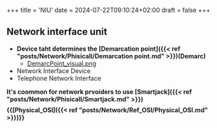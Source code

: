 +++
title = 'NIU'
date = 2024-07-22T09:10:24+02:00
draft = false
+++

## Network interface unit 
- **Device taht determines the [Demarcation point]({{< ref "posts/Network/Phisicall/Demarcation point.md" >}})(Demarc)**
	- [DemarcPoint_visual.png](/DemarcPoint_visual.png)
- Network Interface Device 
- Telephone Network Interface

**It's coommon for network prvoiders to use [Smartjack]({{< ref "posts/Network/Phisicall/Smartjack.md" >}})**
$$ $$
**{{[Physical_OSI]({{< ref "posts/Network/Ref_OSI/Physical_OSI.md" >}})}}**